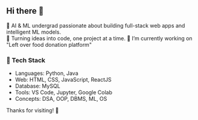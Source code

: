 ## Hi there 👋

<!--
**swetha630/swetha630** is a ✨ _special_ ✨ repository because its `README.md` (this file) appears on your GitHub profile.

Here are some ideas to get you started:

- 🔭 I’m currently working on ...
- 🌱 I’m currently learning ...
- 👯 I’m looking to collaborate on ...
- 🤔 I’m looking for help with ...
- 💬 Ask me about ...
- 📫 How to reach me: ...
- 😄 Pronouns: ...
- ⚡ Fun fact: ...
-->
🚀 AI & ML undergrad passionate about building full-stack web apps and intelligent ML models.  
🎯 Turning ideas into code, one project at a time.
🔭 I’m currently working on "Left over food donation platform"
### 🔧 Tech Stack
- Languages: Python, Java
- Web: HTML, CSS, JavaScript, ReactJS
- Database: MySQL
- Tools: VS Code, Jupyter, Google Colab
- Concepts: DSA, OOP, DBMS, ML, OS

Thanks for visiting! 🌟
